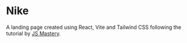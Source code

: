 # Nike

A landing page created using React, Vite and Tailwind CSS following the tutorial by [JS Mastery].

[JS Mastery]: <https://github.com/adrianhajdin>
